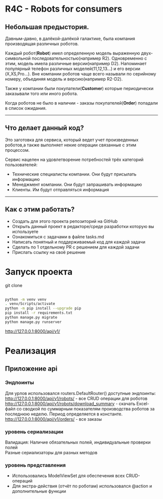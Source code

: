 # R4C - Robots for consumers

## Небольшая предыстория.
Давным-давно, в далёкой-далёкой галактике, была компания производящая различных 
роботов. 

Каждый робот(**Robot**) имел определенную модель выраженную двух-символьной 
последовательностью(например R2). Одновременно с этим, модель имела различные 
версии(например D2). Напоминает популярный телефон различных моделей(11,12,13...) и его версии
(X,XS,Pro...). Вне компании роботов чаще всего называли по серийному номеру, объединяя модель и версию(например R2-D2).

Также у компании были покупатели(**Customer**) которые периодически заказывали того или иного робота. 

Когда роботов не было в наличии - заказы покупателей(**Order**) попадали в список ожидания.

---
## Что делает данный код?
Это заготовка для сервиса, который ведет учет произведенных роботов,а также 
выполняет некие операции связанные с этим процессом.

Сервис нацелен на удовлетворение потребностей трёх категорий пользователей:
- Технические специалисты компании. Они будут присылать информацию
- Менеджмент компании. Они будут запрашивать информацию
- Клиенты. Им будут отправляться информация
___

## Как с этим работать?
- Создать для этого проекта репозиторий на GitHub
- Открыть данный проект в редакторе/среде разработки которую вы используете
- Ознакомиться с задачами в файле tasks.md
- Написать понятный и поддерживаемый код для каждой задачи 
- Сделать по 1 отдельному PR с решением для каждой задачи
- Прислать ссылку на своё решение


# Запуск проекта
git clone  
<br>
```bash
python -m venv venv   
. venv/Scripts/activate  
python -m pip install --upgrade pip  
pip install -r requirements.txt   
python manage.py migrate   
python manage.py runserver   
```
http://127.0.0.1:8000/api/v1/

# Реализация
## Приложение api
### Эндпоинты
Для урлов использовался routers.DefaultRouter() 
доступные эндпоинты:
http://127.0.0.1:8000/api/v1/robots/  - все CRUD операции для роботов 
http://127.0.0.1:8000/api/v1/robots/download_summary - скачать Excel-файл со сводкой по суммарным показателям производства роботов за последнюю неделю. Период определяется в константе.  
http://127.0.0.1:8000/api/v1/orders/ - все заказы 



### уровень сериализации 
Валидация:
Наличие обязательных полей, индивидуальные проверки полей  
Разные сериализаторы для разных методов  


### уровень представления 
- Использовались ModelViewSet для обеспечения всех CRUD-операций  
- Для экстра-действия (отчёт по роботам) использовался @action и дополнительные функции  